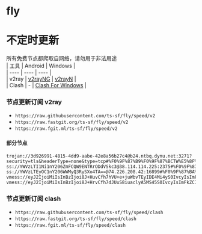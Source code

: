 # fly
# 不定时更新
所有免费节点都爬取自网络，请勿用于非法用途  
|  工具  | Android  | Windows  |  
|  ----  | ----   | ----  |  
| v2ray  | [v2rayNG](https://github.com/2dust/v2rayNG/releases) | [v2rayN](https://github.com/2dust/v2rayN/releases) |  
| Clash  | - | [Clash For Windows](https://github.com/2dust/clashN/releases) | 
  
### 节点更新订阅  v2ray
- `https://raw.githubusercontent.com/ts-sf/fly/speed/v2`  
- `https://raw.fastgit.org/ts-sf/fly/speed/v2`  
- `https://raw.fgit.ml/ts-sf/fly/speed/v2`  
#### 部分节点  
``` 
trojan://3d926991-4815-4dd9-aabe-42e8a56b27c4@b24.ntbq.dynu.net:3271?security=tls&headerType=none&type=tcp#%F0%9F%87%B9%F0%9F%87%BCTW%E5%8F%B0%E6%B9%BE%20679.7KB%2Fs
ss://YWVzLTI1Ni1nY206ZmFCQW9ENTRrODdVSkc3@38.114.114.225:2375#%F0%9F%87%BA%F0%9F%87%B8US%E7%BE%8E%E5%9B%BD9%201.4MB%2Fs
ss://YWVzLTEyOC1nY206WWMyQ3RySXo4TA==@74.226.208.42:16899#%F0%9F%87%BA%F0%9F%87%B8US%E7%BE%8E%E5%9B%BD10%2011.3MB%2Fs
vmess://eyJ2IjoiMiIsInBzIjoi8J+HuvCfh7hVU+e+juWbvTEyIDE4Mi4yS0IvcyIsImFkZCI6IjEwNC4yMS4yMzcuMTM0IiwicG9ydCI6IjgwIiwiaWQiOiJkMzFjMzllMC1lNjE0LTExZWUtYjMzMy0yMDVjNmQ1ZjVkNzgiLCJhaWQiOiIwIiwic2N5IjoiYXV0byIsIm5ldCI6IndzIiwidHlwZSI6Im5vbmUiLCJob3N0IjoiaERJZ1AuY25iZXRlLmxpZmUiLCJwYXRoIjoiLz9lZD0yMDQ4IiwidGxzIjoiIiwic25pIjoiIiwidGVzdF9uYW1lIjoiVVPnvo7lm70xMiJ9
vmess://eyJ2IjoiMiIsInBzIjoi8J+HrvCfh7dJUuS8iuaclyA5MS45S0IvcyIsImFkZCI6IjE4NS44My45MC41MCIsInBvcnQiOiI0MTI1NCIsImlkIjoiMzlhOTQ5NTYtOGE0OS00ZjgyLWEzYTQtOTNmN2QxNzUyMWQ0IiwiYWlkIjoiMCIsInNjeSI6ImF1dG8iLCJuZXQiOiJ3cyIsInR5cGUiOiJub25lIiwiaG9zdCI6IiIsInBhdGgiOiIvIiwidGxzIjoiIiwic25pIjoiIiwidGVzdF9uYW1lIjoiSVLkvIrmnJcifQ==
```
### 节点更新订阅  clash
- `https://raw.githubusercontent.com/ts-sf/fly/speed/clash`  
- `https://raw.fastgit.org/ts-sf/fly/speed/clash`  
- `https://raw.fgit.ml/ts-sf/fly/speed/clash`  


